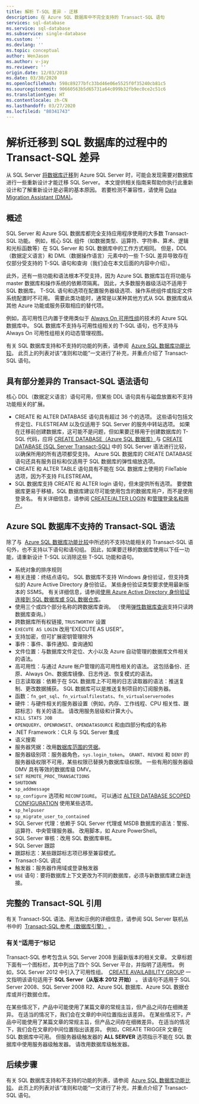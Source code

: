```yaml
---
title: 解析 T-SQL 差异 - 迁移
description: 在 Azure SQL 数据库中不完全支持的 Transact-SQL 语句
services: sql-database
ms.service: sql-database
ms.subservice: single-database
ms.custom: ''
ms.devlang: ''
ms.topic: conceptual
author: WenJason
ms.author: v-jay
ms.reviewer: ''
origin.date: 12/03/2018
ms.date: 03/30/2020
ms.openlocfilehash: 598c89277bfc33bd46e06e5525f0f35240cb81c5
ms.sourcegitcommit: 90660563b5d65731a64c099b32fb9ec0ce2c51c6
ms.translationtype: HT
ms.contentlocale: zh-CN
ms.lasthandoff: 03/27/2020
ms.locfileid: "80341743"
---
```

# <a name="resolving-transact-sql-differences-during-migration-to-sql-database"></a>解析迁移到 SQL 数据库的过程中的 Transact-SQL 差异

从 SQL Server [将数据库迁移](sql-database-single-database-migrate.md)到 Azure SQL Server 时，可能会发现需要对数据库进行一些重新设计才能迁移 SQL Server。 本文提供相关指南来帮助你执行此重新设计和了解重新设计是必需的基本原因。 若要检测不兼容性，请使用 [Data Migration Assistant (DMA)](https://www.microsoft.com/download/details.aspx?id=53595)。

## <a name="overview"></a>概述

SQL Server 和 Azure SQL 数据库都完全支持应用程序使用的大多数 Transact-SQL 功能。 例如，核心 SQL 组件（如数据类型、运算符、字符串、算术、逻辑和光标函数等）在 SQL Server 和 SQL 数据库中的工作方式相同。 但是，DDL（数据定义语言）和 DML（数据操作语言）元素中的一些 T-SQL 差异导致存在仅部分受支持的 T-SQL 语句和查询（我们会在本文后面的内容中介绍）。

此外，还有一些功能和语法根本不受支持，因为 Azure SQL 数据库旨在将功能与 master 数据库和操作系统的依赖项隔离。 因此，大多数服务器级活动不适用于 SQL 数据库。 T-SQL 语句和选项在配置服务器级选项、操作系统组件或指定文件系统配置时不可用。 需要此类功能时，通常是以某种其他方式从 SQL 数据库或从其他 Azure 功能或服务获取相应的替代项。

例如，高可用性已内置于使用类似于 [Always On 可用性组](https://docs.microsoft.com/sql/database-engine/availability-groups/windows/always-on-availability-groups-sql-server)的技术的 Azure SQL 数据库中。 SQL 数据库不支持与可用性组相关的 T-SQL 语句，也不支持与 Always On 可用性组相关的动态管理视图。

有关 SQL 数据库支持和不支持的功能的列表，请参阅  [Azure SQL 数据库功能比较](sql-database-features.md)。 此页上的列表对该“准则和功能”一文进行了补充，并重点介绍了 Transact-SQL 语句。

## <a name="transact-sql-syntax-statements-with-partial-differences"></a>具有部分差异的 Transact-SQL 语法语句

核心 DDL（数据定义语言）语句可用，但某些 DDL 语句具有与磁盘放置和不支持功能相关的扩展。

- CREATE 和 ALTER DATABASE 语句具有超过 36 个的选项。 这些语句包括文件定位、FILESTREAM 以及仅适用于 SQL Server 的服务中转站选项。 如果在迁移前创建数据库，这可能不是问题，但如果要迁移用于创建数据库的 T-SQL 代码，应将 [CREATE DATABASE（Azure SQL 数据库）](https://msdn.microsoft.com/library/dn268335.aspx)与 [CREATE DATABASE (SQL Server Transact-SQL)](https://msdn.microsoft.com/library/ms176061.aspx) 中的 SQL Server 语法进行比较，以确保所用的所有选项都受支持。 Azure SQL 数据库的 CREATE DATABASE 语句还具有服务目标和仅适用于 SQL 数据库的弹性缩放选项。
- CREATE 和 ALTER TABLE 语句具有不能在 SQL 数据库上使用的 FileTable 选项，因为不支持 FILESTREAM。
- SQL 数据库支持 CREATE 和 ALTER login 语句，但未提供所有选项。 要使数据库更易于移植，SQL 数据库建议尽可能使用包含的数据库用户，而不是使用登录名。 有关详细信息，请参阅 [CREATE/ALTER LOGIN](https://docs.microsoft.com/sql/t-sql/statements/alter-login-transact-sql) 和[管理登录名和用户](sql-database-manage-logins.md)。

## <a name="transact-sql-syntax-not-supported-in-azure-sql-database"></a>Azure SQL 数据库不支持的 Transact-SQL 语法

除了与  [Azure SQL 数据库功能比较](sql-database-features.md)中所述的不支持功能相关的 Transact-SQL 语句外，也不支持以下语句和语句组。 因此，如果要迁移的数据库使用以下任一功能，请重新设计 T-SQL 以消除这些 T-SQL 功能和语句。

- 系统对象的排序规则
- 相关连接：终结点语句。 SQL 数据库不支持 Windows 身份验证，但支持类似的 Azure Active Directory 身份验证。 某些身份验证类型要求使用最新版本的 SSMS。 有关详细信息，请参阅[使用 Azure Active Directory 身份验证连接到 SQL 数据库或 SQL 数据仓库](sql-database-aad-authentication.md)。
- 使用三个或四个部分名称的跨数据库查询。 （使用[弹性数据库查询](sql-database-elastic-query-overview.md)支持只读跨数据库查询。）
- 跨数据库所有权链接, `TRUSTWORTHY` 设置
- `EXECUTE AS LOGIN` 改用“EXECUTE AS USER”。
- 支持加密，但可扩展密钥管理除外
- 事件：事件、事件通知、查询通知
- 文件位置：与数据库文件定位、大小以及 Azure 自动管理的数据库文件相关的语法。
- 高可用性：与通过 Azure 帐户管理的高可用性相关的语法。 这包括备份、还原、Always On、数据库镜像、日志传送、恢复模式的语法。
- 日志读取器：依赖于在 SQL 数据库上不可用的日志读取器的语法：推送复制、更改数据捕获。 SQL 数据库可以是推送复制项目的订阅服务器。
- 函数：`fn_get_sql`、`fn_virtualfilestats`、`fn_virtualservernodes`
- 硬件：与硬件相关的服务器设置（例如，内存、工作线程、CPU 相关性、跟踪标志）有关的语法。 请改用服务层级和计算大小。
- `KILL STATS JOB`
- `OPENQUERY`、`OPENROWSET`、`OPENDATASOURCE` 和由四部分构成的名称
- .NET Framework：CLR 与 SQL Server 集成
- 语义搜索
- 服务器凭据：改用[数据库范围的凭据](https://msdn.microsoft.com/library/mt270260.aspx)。
- 服务器级别项：服务器角色，`sys.login_token`。 `GRANT`、`REVOKE` 和 `DENY` 的服务器级权限不可用，某些权限已替换为数据库级权限。 一些有用的服务器级 DMV 具有等效的数据库级 DMV。
- `SET REMOTE_PROC_TRANSACTIONS`
- `SHUTDOWN`
- `sp_addmessage`
- `sp_configure` 选项和 `RECONFIGURE`。 可以通过 [ALTER DATABASE SCOPED CONFIGURATION](https://msdn.microsoft.com/library/mt629158.aspx) 使用某些选项。
- `sp_helpuser`
- `sp_migrate_user_to_contained`
- SQL Server 代理：依赖于 SQL Server 代理或 MSDB 数据库的语法：警报、运算符、中央管理服务器。 改用脚本，如 Azure PowerShell。
- SQL Server 审核：改用 SQL 数据库审核。
- SQL Server 跟踪
- 跟踪标志：某些跟踪标志项已移至兼容模式。
- Transact-SQL 调试
- 触发器：服务器作用域或登录触发器
- `USE` 语句：要将数据库上下文更改为不同的数据库，必须与新数据库建立新连接。

## <a name="full-transact-sql-reference"></a>完整的 Transact-SQL 引用

有关 Transact-SQL 语法、用法和示例的详细信息，请参阅 SQL Server 联机丛书中的  [Transact-SQL 参考（数据库引擎）](https://msdn.microsoft.com/library/bb510741.aspx) 。

### <a name="about-the-applies-to-tags"></a>有关“适用于”标记

Transact-SQL 参考包含从 SQL Server 2008 到最新版本的相关文章。 文章标题下面有一个图标栏，其中列出了四个 SQL Server 平台，并指明了适用性。 例如，SQL Server 2012 中引入了可用性组。  [CREATE AVAILABILITY GROUP](https://msdn.microsoft.com/library/ff878399.aspx) 一文指明该语句适用于 **SQL Server（从版本 2012 开始）** 。 该语句不适用于 SQL Server 2008、SQL Server 2008 R2、Azure SQL 数据库、Azure SQL 数据仓库或并行数据仓库。

在某些情况下，产品中可能使用了某篇文章的常规主旨，但产品之间存在细微差异。 在适当的情况下，我们会在文章的中间位置指出该差异。 在某些情况下，产品中可能使用了某篇文章的常规主旨，但产品之间存在细微差异。 在适当的情况下，我们会在文章的中间位置指出该差异。 例如，CREATE TRIGGER 文章在 SQL 数据库中可用。 但服务器级触发器的 **ALL SERVER** 选项指示不能在 SQL 数据库中使用服务器级触发器。 请改用数据库级触发器。

## <a name="next-steps"></a>后续步骤

有关 SQL 数据库支持和不支持的功能的列表，请参阅  [Azure SQL 数据库功能比较](sql-database-features.md)。 此页上的列表对该“准则和功能”一文进行了补充，并重点介绍了 Transact-SQL 语句。
